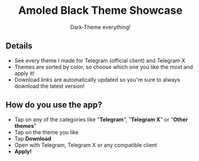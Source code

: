 <div align="center">
    <h1>Amoled Black Theme Showcase</h1>
    <p>Dark-Theme everything!</p>
</div>

## Details
+ See every theme I made for Telegram (official client) and Telegram X
+ Themes are sorted by color, so choose which one you like the most and apply it!
+ Download links are automatically updated so you're sure to always download the latest version!

## How do you use the app?
+ Tap on any of the categories like "**Telegram**", "**Telegram X**" or "**Other themes**"
+ Tap on the theme you like
+ Tap **Download**
+ Open with Telegram, Telegram X or any compatible client
+ **Apply!**
